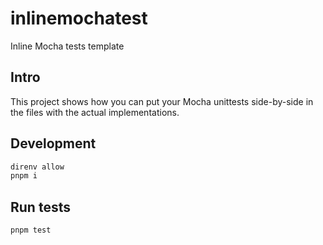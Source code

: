 # inlinemochatest
Inline Mocha tests template

## Intro
This project shows how you can put your Mocha unittests side-by-side in the files with the actual implementations.

## Development
```sh
direnv allow
pnpm i
```

## Run tests
```
pnpm test
```
